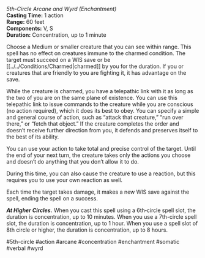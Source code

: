 *5th-Circle Arcane and Wyrd (Enchantment)*  
**Casting Time:** 1 action  
**Range:** 60 feet  
**Components:** V, S  
**Duration:** Concentration, up to 1 minute

Choose a Medium or smaller creature that you can see within range. This spell has no effect on creatures immune to the charmed condition. The target must succeed on a WIS save or be [[../../Conditions/Charmed|charmed]] by you for the duration. If you or creatures that are friendly to you are fighting it, it has advantage on the save.

While the creature is charmed, you have a telepathic link with it as long as the two of you are on the same plane of existence. You can use this telepathic link to issue commands to the creature while you are conscious (no action required), which it does its best to obey. You can specify a simple and general course of action, such as “attack that creature,” “run over there,” or “fetch that object.” If the creature completes the order and doesn’t receive further direction from you, it defends and preserves itself to the best of its ability.

You can use your action to take total and precise control of the target. Until the end of your next turn, the creature takes only the actions you choose and doesn’t do anything that you don’t allow it to do.

During this time, you can also cause the creature to use a reaction, but this requires you to use your own reaction as well.

Each time the target takes damage, it makes a new WIS save against the spell, ending the spell on a success.

***At Higher Circles.*** When you cast this spell using a 6th‑circle spell slot, the duration is concentration, up to 10 minutes. When you use a 7th-circle spell slot, the duration is concentration, up to 1 hour. When you use a spell slot of 8th circle or higher, the duration is concentration, up to 8 hours.

#5th-circle #action #arcane #concentration #enchantment #somatic #verbal #wyrd
